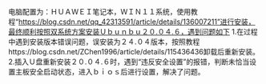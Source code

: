 电脑配置为：ＨＵＡＷＥＩ笔记本，ＷＩＮ１１系统，使用教程“https://blog.csdn.net/qq_42313591/article/details/136007211”进行安装，最终顺利按照双系统方案安装Ｕｂｕｎｂｕ２０.０４.６，遇到问题如下
1.在过程中遇到安装版本错误问题，误安装为２４.０４版本，按照教程https://blog.csdn.net/ZChen1996/article/details/115436436卸载后重新安装。
2.插入Ｕ盘重新安装２０.０４.６时，遇到“违反安全设置”的报错，判断未恰当设置主板安全启动状态，进入ｂｉｏｓ后进行设置，解决了问题。